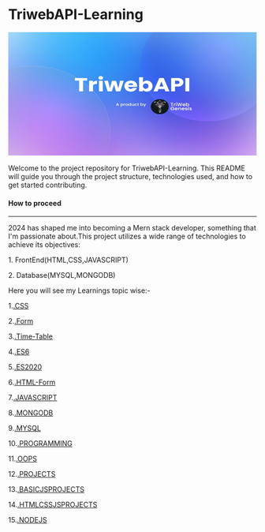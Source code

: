 <h1>TriwebAPI-Learning</h1>

<!-- **Mern Stack Development** -->
<img src="./image/TriwebAPI.jpg" alt="TriwebApi" width=100% height=250px><BR>


<p>Welcome to the project repository for TriwebAPI-Learning. This README will guide you through the project structure, technologies used, and how to get started contributing.</p>
<h4> How to proceed</h4><hr>
<p>2024 has shaped me into becoming a Mern stack developer, something that I'm passionate about.This project utilizes a wide range of technologies to achieve its objectives:</p>
<P>1. FrontEnd(HTML,CSS,JAVASCRIPT)</P>
<P>2. Database(MYSQL,MONGODB)</P>

<p>Here you will see my Learnings topic wise:-</p>

1.[.CSS](./css/README.md)

2.[.Form](./css/form/README.md)

3.[.Time-Table](./css/Time-table/README.md)

4.[.ES6](./Es6/README.md)

5.[.ES2020](./ES2020/README.md)

6.[.HTML-Form](./html/form/README.md)

7.[.JAVASCRIPT](./javascript/README.MD)

8.[.MONGODB](./mongodb/README.md)

9.[.MYSQL](./mysql/README.md)

10.[.PROGRAMMING](./programming/README.md)

11.[.OOPS](./programming/oops/README.md)

12.[.PROJECTS](./projects/README.md)

13.[.BASICJSPROJECTS](./projects/BasicJsProjects/README.md)

14.[.HTMLCSSJSPROJECTS](./projects/HTML-CSS-JS%20project/README.md)

15.[.NODEJS](./Nodejs/README.md)